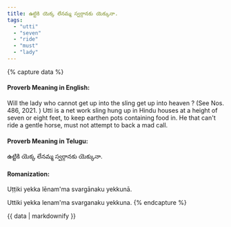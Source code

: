 ```yaml
---
title: ఉట్టికి యెక్క లేనమ్మ స్వర్గానకు యెక్కునా.
tags:
  - "utti"
  - "seven"
  - "ride"
  - "must"
  - "lady"
---
```


{% capture data %}
#### Proverb Meaning in English:
Will the lady who cannot get up into the sling get up into heaven ?
(See Nos. 486, 2021. )
Utti is a net work sling hung up in Hindu houses at a height of seven or eight feet, to keep earthen pots containing food in.
He that can't ride a gentle horse, must not attempt to back a mad call.

#### Proverb Meaning in Telugu:
ఉట్టికి యెక్క లేనమ్మ స్వర్గానకు యెక్కునా.

#### Romanization:
Uṭṭiki yekka lēnam'ma svargānaku yekkunā.

Uttiki yekka lenam'ma svarganaku yekkuna.
{% endcapture %}

{{ data | markdownify }}

